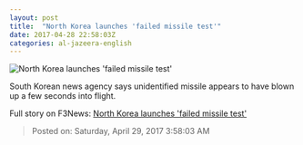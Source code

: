 ```yaml
---
layout: post
title:  "North Korea launches 'failed missile test'"
date: 2017-04-28 22:58:03Z
categories: al-jazeera-english
---
```


![North Korea launches 'failed missile test'](http://www.aljazeera.com/mritems/Images/2017/4/26/57228f4951f843dd9cd400ad89ab89ca_18.jpg)

South Korean news agency says unidentified missile appears to have blown up a few seconds into flight.


Full story on F3News: [North Korea launches 'failed missile test'](http://www.f3nws.com/n/HCqPvC)

> Posted on: Saturday, April 29, 2017 3:58:03 AM
